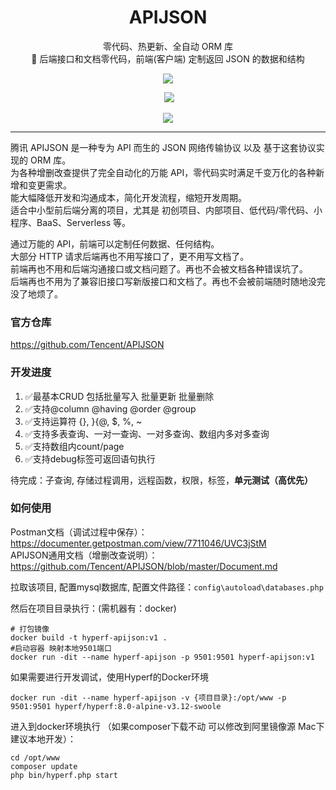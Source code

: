 <h1 align="center" style="text-align:center;">
  APIJSON
</h1>

<p align="center">零代码、热更新、全自动 ORM 库<br />🚀 后端接口和文档零代码，前端(客户端) 定制返回 JSON 的数据和结构</p>

<p align="center" >
  <a href="https://github.com/APIJSON/APIJSON-Demo/tree/master/MySQL"><img src="https://img.shields.io/badge/MySQL-5.7%2B-brightgreen.svg?style=flat"></a>
</p>
<p align="center" >
  <img src="https://img.shields.io/badge/PHP-8.0%2B-brightgreen.svg?style=flat"></a>
</p>

<p align="center" >
  <img src="https://oscimg.oschina.net/oscnet/up-3299d6e53eb0534703a20e96807727fac63.png" />
</p>

---

腾讯 APIJSON 是一种专为 API 而生的 JSON 网络传输协议 以及 基于这套协议实现的 ORM 库。<br />
为各种增删改查提供了完全自动化的万能 API，零代码实时满足千变万化的各种新增和变更需求。<br />
能大幅降低开发和沟通成本，简化开发流程，缩短开发周期。<br />
适合中小型前后端分离的项目，尤其是 初创项目、内部项目、低代码/零代码、小程序、BaaS、Serverless 等。<br />

通过万能的 API，前端可以定制任何数据、任何结构。<br />
大部分 HTTP 请求后端再也不用写接口了，更不用写文档了。<br />
前端再也不用和后端沟通接口或文档问题了。再也不会被文档各种错误坑了。<br />
后端再也不用为了兼容旧接口写新版接口和文档了。再也不会被前端随时随地没完没了地烦了。


### 官方仓库

https://github.com/Tencent/APIJSON


### 开发进度

1. ✅最基本CRUD 包括批量写入 批量更新 批量删除
2. ✅支持@column @having @order @group
3. ✅支持运算符 {}, }{@, $, %, ~
4. ✅支持多表查询、一对一查询、一对多查询、数组内多对多查询
5. ✅支持数组内count/page
6. ✅支持debug标签可返回语句执行

待完成：子查询, 存储过程调用，远程函数，权限，标签，<b>单元测试（高优先）</b>


### 如何使用 

Postman文档（调试过程中保存）：https://documenter.getpostman.com/view/7711046/UVC3jStM <br />
APIJSON通用文档（增删改查说明）：https://github.com/Tencent/APIJSON/blob/master/Document.md

拉取该项目, 配置mysql数据库, 配置文件路径：`config\autoload\databases.php`

然后在项目目录执行：(需机器有：docker)

```shell
# 打包镜像
docker build -t hyperf-apijson:v1 .
#启动容器 映射本地9501端口
docker run -dit --name hyperf-apijson -p 9501:9501 hyperf-apijson:v1
```

如果需要进行开发调试，使用Hyperf的Docker环境

```shell
docker run -dit --name hyperf-apijson -v {项目目录}:/opt/www -p 9501:9501 hyperf/hyperf:8.0-alpine-v3.12-swoole
```

进入到docker环境执行 （如果composer下载不动 可以修改到阿里镜像源 Mac下建议本地开发）：
```shell
cd /opt/www
composer update
php bin/hyperf.php start
```
